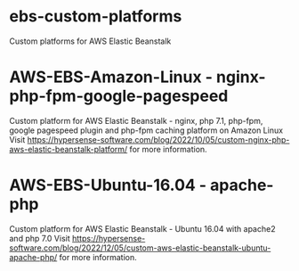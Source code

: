 # ebs-custom-platforms
Custom platforms for AWS Elastic Beanstalk

# AWS-EBS-Amazon-Linux - nginx-php-fpm-google-pagespeed
Custom platform for AWS Elastic Beanstalk - nginx, php 7.1, php-fpm, google pagespeed plugin and php-fpm caching platform on Amazon Linux 
Visit https://hypersense-software.com/blog/2022/10/05/custom-nginx-php-aws-elastic-beanstalk-platform/ for more information.

# AWS-EBS-Ubuntu-16.04 - apache-php
Custom platform for AWS Elastic Beanstalk - Ubuntu 16.04 with apache2 and php 7.0
Visit https://hypersense-software.com/blog/2022/12/05/custom-aws-elastic-beanstalk-ubuntu-apache-php/ for more information.
